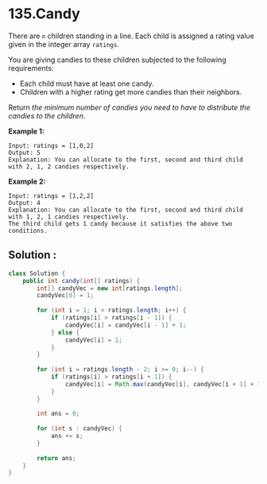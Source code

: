 # 135.Candy

There are `n` children standing in a line. Each child is assigned a rating value given in the integer array `ratings`.

You are giving candies to these children subjected to the following requirements:

- Each child must have at least one candy.
- Children with a higher rating get more candies than their neighbors.

Return *the minimum number of candies you need to have to distribute the candies to the children*.

 

**Example 1:**

```
Input: ratings = [1,0,2]
Output: 5
Explanation: You can allocate to the first, second and third child with 2, 1, 2 candies respectively.
```

**Example 2:**

```
Input: ratings = [1,2,2]
Output: 4
Explanation: You can allocate to the first, second and third child with 1, 2, 1 candies respectively.
The third child gets 1 candy because it satisfies the above two conditions.
```





## Solution :

```java
class Solution {
    public int candy(int[] ratings) {
        int[] candyVec = new int[ratings.length];
        candyVec[0] = 1;
        
        for (int i = 1; i < ratings.length; i++) {
            if (ratings[i] > ratings[i - 1]) {
                candyVec[i] = candyVec[i - 1] + 1;
            } else {
                candyVec[i] = 1;
            }
        }
        
        for (int i = ratings.length - 2; i >= 0; i--) {
            if (ratings[i] > ratings[i + 1]) {
                candyVec[i] = Math.max(candyVec[i], candyVec[i + 1] + 1);
            }
        }
        
        int ans = 0;
        
        for (int s : candyVec) {
            ans += s;
        }
        
        return ans;
    }
}
```

